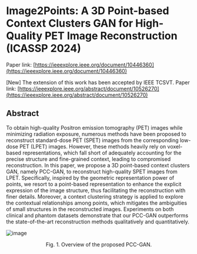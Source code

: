 # Image2Points: A 3D Point-based Context Clusters GAN for High-Quality PET Image Reconstruction (ICASSP 2024)
Paper link: [https://ieeexplore.ieee.org/document/10446360](https://ieeexplore.ieee.org/document/10446360)

[New] The extension of this work has been accepted by IEEE TCSVT.
Paper link: [https://ieeexplore.ieee.org/abstract/document/10526270](https://ieeexplore.ieee.org/abstract/document/10526270)

## Abstract 
To obtain high-quality Positron emission tomography (PET) images while minimizing radiation exposure, numerous methods have been proposed to reconstruct standard-dose PET (SPET) images from the corresponding low-dose PET (LPET) images. However, these methods heavily rely on voxel-based representations, which fall short of adequately accounting for the precise structure and fine-grained context, leading to compromised reconstruction. In this paper, we propose a 3D point-based context clusters GAN, namely PCC-GAN, to reconstruct high-quality SPET images from LPET. Specifically, inspired by the geometric representation power of points, we resort to a point-based representation to enhance the explicit expression of the image structure, thus facilitating the reconstruction with finer details. Moreover, a context clustering strategy is applied to explore the contextual relationships among points, which mitigates the ambiguities of small structures in the reconstructed images. Experiments on both clinical and phantom datasets demonstrate that our PCC-GAN outperforms the state-of-the-art reconstruction methods qualitatively and quantitatively. 

![image](https://github.com/gluucose/PCCGAN/assets/55613873/0726d007-e6b9-4234-8b6f-1ec45dd076eb)
<p align="center">Fig. 1. Overview of the proposed PCC-GAN.</p>

